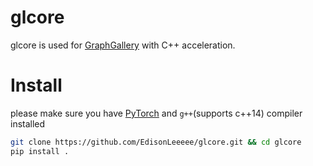 # glcore

glcore is used for [GraphGallery](https://github.com/EdisonLeeeee/GraphGallery) with C++ acceleration.



# Install

please make sure you have [PyTorch](https://pytorch.org/) and `g++`(supports c++14) compiler installed

```bash
git clone https://github.com/EdisonLeeeee/glcore.git && cd glcore
pip install .
```

